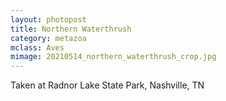 ```yaml
---
layout: photopost
title: Northern Waterthrush
category: metazoa
mclass: Aves
mimage: 20210514_northern_waterthrush_crop.jpg
---
```


Taken at Radnor Lake State Park, Nashville, TN
